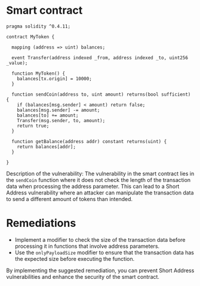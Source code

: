 # Smart contract

```solidity
pragma solidity ^0.4.11;

contract MyToken {
  
  mapping (address => uint) balances;
  
  event Transfer(address indexed _from, address indexed _to, uint256 _value);
  
  function MyToken() {
    balances[tx.origin] = 10000;
  }
  
  function sendCoin(address to, uint amount) returns(bool sufficient) {
    if (balances[msg.sender] < amount) return false;
    balances[msg.sender] -= amount;
    balances[to] += amount;
    Transfer(msg.sender, to, amount);
    return true;
  }
  
  function getBalance(address addr) constant returns(uint) {
    return balances[addr];
  }
  
}
```

Description of the vulnerability: The vulnerability in the smart contract lies in the `sendCoin` function where it does not check the length of the transaction data when processing the address parameter. This can lead to a Short Address vulnerability where an attacker can manipulate the transaction data to send a different amount of tokens than intended.

# Remediations

- Implement a modifier to check the size of the transaction data before processing it in functions that involve address parameters.
- Use the `onlyPayloadSize` modifier to ensure that the transaction data has the expected size before executing the function.

By implementing the suggested remediation, you can prevent Short Address vulnerabilities and enhance the security of the smart contract.